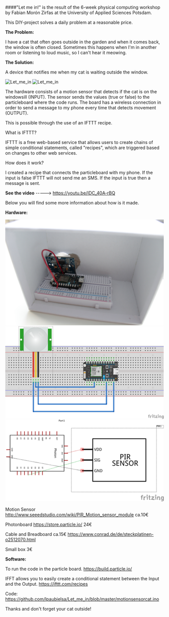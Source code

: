 ####"Let me in!" is the result of the 6-week physical computing workshop by Fabian Morón Zirfas at the University of Applied Sciences Potsdam.

This DIY-project solves a daily problem at a reasonable price.

**The Problem:**

I have a cat that often goes outside in the garden and when it comes back, the window is often closed. Sometimes this happens when I'm in another room or listening to loud music, so I can't hear it meowing.

**The Solution:**

A device that notifies me when my cat is waiting outside the window.

![Let_me_in](/IMG_9407.JPG)
![Let_me_in](/IMG_9410.JPG)

The hardware consists of a motion sensor that detects if the cat is on the windowsill (INPUT). The sensor sends the values (true or false) to the particleboard where the code runs. The board has a wireless connection in order to send a message to my phone every time that detects movement (OUTPUT).

This is possible through the use of an IFTTT recipe.

 
What is IFTTT?

IFTTT is a free web-based service that allows users to create chains of simple conditional statements, called "recipes", which are triggered based on changes to other web services.

 
How does it work?

I created a recipe that connects the particleboard with my phone.
If the input is false IFTTT will not send me an SMS. If the input is true then a message is sent.



**See the video** -----> https://youtu.be/IDC_40A-rBQ


Below you will find some more information about how is it made.


**Hardware:**

![Let_me_in](/IMG_9412.JPG)
![Let_me_in](/circuitPIR_bb.png)
![Let_me_in](/circuitPIR_schem.png)


Motion Sensor http://www.seeedstudio.com/wiki/PIR_Motion_sensor_module ca.10€

Photonboard https://store.particle.io/ 24€

Cable and Breadboard ca.15€ https://www.conrad.de/de/steckplatinen-o2512070.html

Small box 3€

**Software:**

To run the code in the particle board. https://build.particle.io/

IFFT allows you to easily create a conditional statement between the Input and the Output. https://ifttt.com/recipes

Code: https://github.com/lpaubielsa/Let_me_in/blob/master/motionsensorcat.ino


Thanks and don't forget your cat outside!
 
 


